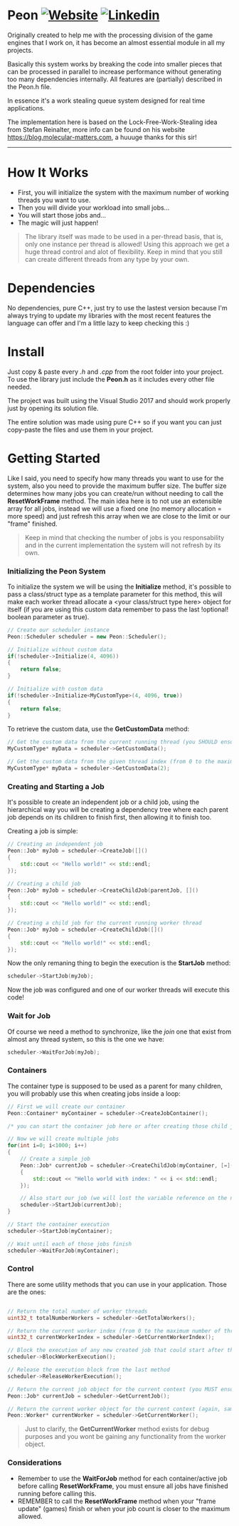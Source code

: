Peon
[![Website](https://img.shields.io/website-up-down-green-red/http/shields.io.svg?label=my-website)](https://sites.google.com/view/rodrigoholztrattner)
[![Linkedin](https://img.shields.io/badge/linkedin-updated-blue.svg)](https://www.linkedin.com/in/rodrigoholztrattner/)
=====

Originally created to help me with the processing division of the game engines that I work on, it has become an almost essential module in all my projects.

Basically this system works by breaking the code into smaller pieces that can be processed in parallel to increase performance without generating too many dependencies internally. All features are (partially) described in the Peon.h file.

In essence it's a work stealing queue system designed for real time applications.

The implementation here is based on the Lock-Free-Work-Stealing idea from Stefan Reinalter, more info can be found on his website https://blog.molecular-matters.com, a huuuge thanks for this sir!

--------------------------------

# How It Works

- First, you will initialize the system with the maximum number of working threads you want to use.
- Then you will divide your workload into small jobs...
- You will start those jobs and...
- The magic will just happen!

> The library itself was made to be used in a per-thread basis, that is, only one instance per thread is allowed!
> Using this approach we get a huge thread control and alot of flexibility.
> Keep in mind that you still can create different threads from any type by your own.

# Dependencies

No dependencies, pure C++, just try to use the lastest version because I'm always trying to update my libraries with the most recent features the language can offer and I'm a little lazy to keep checking this :)

# Install

Just copy & paste every *.h* and *.cpp* from the root folder into your project. To use the library just include the **Peon.h** as it includes
every other file needed.

The project was built using the Visual Studio 2017 and should work properly just by opening its solution file.

The entire solution was made using pure C++ so if you want you can just copy-paste the files and use them in your project.

# Getting Started

Like I said, you need to specify how many threads you want to use for the system, also you need to provide the maximum buffer size.
The buffer size determines how many jobs you can create/run without needing to call the **ResetWorkFrame** method. The main idea here is to
not use an extensible array for all jobs, instead we will use a fixed one (no memory allocation = more speed) and just refresh this array
when we are close to the limit or our "frame" finished.

> Keep in mind that checking the number of jobs is you responsability and in the current implementation the system will not refresh by its own.

### Initializing the Peon System

To initialize the system we will be using the **Initialize** method, it's possible to pass a class/struct type as a template parameter for this
method, this will make each worker thread allocate a <your class/struct type here> object for itself (if you are using this custom data
remember to pass the last !optional! boolean parameter as true).

```c++
// Create our scheduler instance
Peon::Scheduler scheduler = new Peon::Scheduler();

// Initialize without custom data
if(!scheduler->Initialize(4, 4096))
{
	return false;
}

// Initialize with custom data
if(!scheduler->Initialize<MyCustomType>(4, 4096, true))
{
	return false;
}
```

To retrieve the custom data, use the **GetCustomData** method:

```c++
// Get the custom data from the current running thread (you SHOULD ensure that we are inside a job)
MyCustomType* myData = scheduler->GetCustomData();

// Get the custom data from the given thread index (from 0 to the maximum worker threads)
MyCustomType* myData = scheduler->GetCustomData(2);
```

### Creating and Starting a Job

It's possible to create an independent job or a child job, using the hierarchical way you will be creating a dependency tree where each
parent job depends on its children to finish first, then allowing it to finish too.

Creating a job is simple:

```c++
// Creating an independent job
Peon::Job* myJob = scheduler->CreateJob([]()
{
    std::cout << "Hello world!" << std::endl;
});

// Creating a child job
Peon::Job* myJob = scheduler->CreateChildJob(parentJob, []()
{
    std::cout << "Hello world!" << std::endl;
});

// Creating a child job for the current running worker thread
Peon::Job* myJob = scheduler->CreateChildJob([]()
{
    std::cout << "Hello world!" << std::endl;
});
```

Now the only remaning thing to begin the execution is the **StartJob** method:

```c++
scheduler->StartJob(myJob);
```

Now the job was configured and one of our worker threads will execute this code!

### Wait for Job

Of course we need a method to synchronize, like the *join* one that exist from almost any thread system, so this is the one we have:

```c++
scheduler->WaitForJob(myJob);
```

### Containers

The container type is supposed to be used as a parent for many children, you will probably use this when creating jobs inside a loop:

```c++
// First we will create our container
Peon::Container* myContainer = scheduler->CreateJobContainer();

/* you can start the container job here or after creating those child jobs, doesn't matter */

// Now we will create multiple jobs
for(int i=0; i<1000; i++)
{
    // Create a simple job
    Peon::Job* currentJob = scheduler->CreateChildJob(myContainer, [=]()
    {
        std::cout << "Hello world with index: " << i << std::endl;
    });

    // Also start our job (we will lost the variable reference on the next iteration)
    scheduler->StartJob(currentJob);
}

// Start the container execution
scheduler->StartJob(myContainer);

// Wait until each of those jobs finish
scheduler->WaitForJob(myContainer);
```

### Control

There are some utility methods that you can use in your application.
Those are the ones:

```c++

// Return the total number of worker threads
uint32_t totalNumberWorkers = scheduler->GetTotalWorkers();

// Return the current worker index (from 0 to the maximum number of threads)
uint32_t currentWorkerIndex = scheduler->GetCurrentWorkerIndex();

// Block the execution of any new created job that could start after this method invocation
scheduler->BlockWorkerExecution();

// Release the execution block from the last method
scheduler->ReleaseWorkerExecution();

// Return the current job object for the current context (you MUST ensure we are inside a job)
Peon::Job* currentJob = scheduler->GetCurrentJob();

// Return the current worker object for the current context (again, same rules, you must ensure we are inside a job)
Peon::Worker* currentWorker = scheduler->GetCurrentWorker();
```

> Just to clarify, the **GetCurrentWorker** method exists for debug purposes and you wont be gaining any functionality from the worker object.

### Considerations

- Remember to use the **WaitForJob** method for each container/active job before calling **ResetWorkFrame**, you must ensure all jobs have finished running before calling this.
- REMEMBER to call the **ResetWorkFrame** method when your "frame update" (games) finish or when your job count is closer to the maximum allowed.
